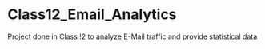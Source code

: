 # Class12_Email_Analytics
Project done in Class !2 to analyze E-Mail traffic and provide statistical data
